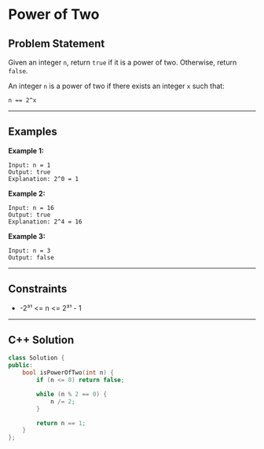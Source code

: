 
# Power of Two

## Problem Statement
Given an integer `n`, return `true` if it is a power of two. Otherwise, return `false`.

An integer `n` is a power of two if there exists an integer `x` such that:

```
n == 2^x
```

---

## Examples

**Example 1:**
```
Input: n = 1
Output: true
Explanation: 2^0 = 1
```

**Example 2:**
```
Input: n = 16
Output: true
Explanation: 2^4 = 16
```

**Example 3:**
```
Input: n = 3
Output: false
```

---

## Constraints
- -2³¹ <= n <= 2³¹ - 1

---

## C++ Solution
```cpp
class Solution {
public:
    bool isPowerOfTwo(int n) {
        if (n <= 0) return false;

        while (n % 2 == 0) { 
            n /= 2;
        }

        return n == 1;
    }
};
```
